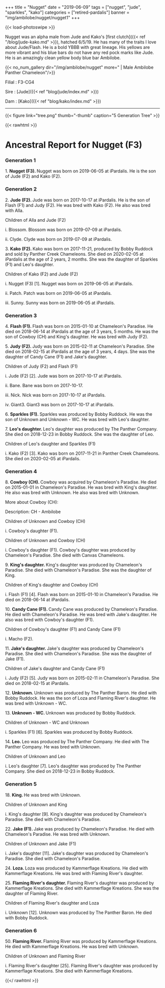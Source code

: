 +++
title = "Nugget"
date = "2019-06-09"
tags = ["nugget", "jude", "sparkles", "kako"]
categories = ["retired-pardalis"]
banner = "img/ambilobe/nugget/nugget1"
+++

{{< load-photoswipe >}}

Nugget was an alpha male from Jude and Kako's [first clutch]({{< ref "/blog/jude-kako.md" >}}), hatched 6/5/19. He has many of the traits I love about Jude/Flash. He is a bold YBBB with great lineage. His yellows are more vibrant and his blue bars do not have any red pock marks like Jude. He is an amazingly clean yellow body blue bar Ambilobe.

{{< no_num_gallery dir="/img/ambilobe/nugget" more=" | Male Ambilobe Panther Chameleon"/>}}

Filial
: F3-CG4

Sire
: [Jude]({{< ref "blog/jude/index.md" >}})

Dam
: [Kako]({{< ref "blog/kako/index.md" >}})

---

{{< figure link="tree.png" thumb="-thumb" caption="5 Generation Tree" >}}

{{< rawhtml >}}
<div id="grampstextdoc">
    <h1>Ancestral Report for Nugget (F3)</h1>
    <h3>Generation 1</h3>
    <img align="right" alt="" border="0" src="isnugget4.jpg" />
    <p>1. <strong>Nugget (F3). </strong>Nugget was born on 2019-06-05 at iPardalis.  He is the son of Jude (F2) and Kako (F2). </p>
    <h3>Generation 2</h3>
    <img align="right" alt="" border="0" src="isDSC00383.jpg" />
    <p>2. <strong>Jude (F2). </strong>Jude was born on 2017-10-17 at iPardalis.  He is the son of Flash (F1) and Judy (F2). He was bred with Kako (F2). He also was bred with Alla. </p>
    <p>Children of Alla and Jude (F2)</p>
    <p>i. Blossom. Blossom was born on 2019-07-09 at iPardalis.  </p>
    <p>ii. Clyde. Clyde was born on 2019-07-09 at iPardalis.  </p>
    <img align="right" alt="" border="0" src="iskako1.jpg" />
    <p>3. <strong>Kako (F2). </strong>Kako was born on 2017-11-21, produced by Bobby Ruddock and sold by Panther Creek Chameleons.  She died on 2020-02-05 at iPardalis at the age of 2 years, 2 months.  She was the daughter of Sparkles (F1) and Leo's daughter. </p>
    <p>Children of Kako (F2) and Jude (F2)</p>
    <p>i. Nugget (F3) [1]. Nugget was born on 2019-06-05 at iPardalis.  </p>
    <p>ii. Patch. Patch was born on 2019-06-05 at iPardalis.  </p>
    <p>iii. Sunny. Sunny was born on 2019-06-05 at iPardalis.  </p>
    <h3>Generation 3</h3>
    <img align="right" alt="" border="0" src="is1 Year.jpg" />
    <p>4. <strong>Flash (F1). </strong>Flash was born on 2015-01-10 at Chameleon's Paradise.  He died on 2018-06-14 at iPardalis at the age of 3 years, 5 months.  He was the son of Cowboy (CH) and King's daughter. He was bred with Judy (F2). </p>
    <img align="right" alt="" border="0" src="isJudy (1).jpg" />
    <p>5. <strong>Judy (F2). </strong>Judy was born on 2015-02-11 at Chameleon's Paradise.  She died on 2018-02-15 at iPardalis at the age of 3 years, 4 days.  She was the daughter of Candy Cane (F1) and Jake's daughter. </p>
    <p>Children of Judy (F2) and Flash (F1)</p>
    <p>i. Jude (F2) [2]. Jude was born on 2017-10-17 at iPardalis.  </p>
    <p>ii. Bane. Bane was born on 2017-10-17.  </p>
    <p>iii. Nick. Nick was born on 2017-10-17 at iPardalis.  </p>
    <p>iv. Giant3. Giant3 was born on 2017-10-17 at iPardalis.  </p>
    <img align="right" alt="" border="0" src="issparkles2.jpg" />
    <p>6. <strong>Sparkles (F1). </strong>Sparkles was produced by Bobby Ruddock.  He was the son of Unknown and Unknown - WC. He was bred with Leo's daughter. </p>
    <p>7. <strong>Leo's daughter. </strong>Leo's daughter was produced by The Panther Company.  She died on 2018-12-23 in Bobby Ruddock.  She was the daughter of Leo. </p>
    <p>Children of Leo's daughter and Sparkles (F1)</p>
    <p>i. Kako (F2) [3]. Kako was born on 2017-11-21 in Panther Creek Chameleons.  She died on 2020-02-05 at iPardalis.  </p>
    <h3>Generation 4</h3>
    <img align="right" alt="" border="0" src="isCowboy.jpg" />
    <p>8. <strong>Cowboy (CH). </strong>Cowboy was acquired by Chameleon's Paradise.  He died on 2015-01-01 in Chameleon's Paradise.  He was bred with King's daughter. He also was bred with Unknown. He also was bred with Unknown. </p>
    <p>More about Cowboy (CH):</p>
    <p >Description: CH - Ambilobe</p>
    <p>Children of Unknown and Cowboy (CH)</p>
    <p>i. Cowboy's daughter (F1). </p>
    <p>Children of Unknown and Cowboy (CH)</p>
    <p>i. Cowboy's daughter (F1). Cowboy's daughter was produced by Chameleon's Paradise.  She died with Canvas Chameleons.  </p>
    <p>9. <strong>King's daughter. </strong>King's daughter was produced by Chameleon's Paradise.  She died with Chameleon's Paradise.  She was the daughter of King. </p>
    <p>Children of King's daughter and Cowboy (CH)</p>
    <p>i. Flash (F1) [4]. Flash was born on 2015-01-10 in Chameleon's Paradise.  He died on 2018-06-14 at iPardalis.  </p>
    <img align="right" alt="" border="0" src="isCandy Cane2.jpg" />
    <p>10. <strong>Candy Cane (F1). </strong>Candy Cane was produced by Chameleon's Paradise.  He died with Chameleon's Paradise.  He was bred with Jake's daughter. He also was bred with Cowboy's daughter (F1). </p>
    <p>Children of Cowboy's daughter (F1) and Candy Cane (F1)</p>
    <p>i. Macho (F2). </p>
    <p>11. <strong>Jake's daughter. </strong>Jake's daughter was produced by Chameleon's Paradise.  She died with Chameleon's Paradise.  She was the daughter of Jake (F1). </p>
    <p>Children of Jake's daughter and Candy Cane (F1)</p>
    <p>i. Judy (F2) [5]. Judy was born on 2015-02-11 in Chameleon's Paradise.  She died on 2018-02-15 at iPardalis.  </p>
    <p>12. <strong>Unknown. </strong>Unknown was produced by The Panther Baron.  He died with Bobby Ruddock.  He was the son of Loza and Flaming River's daughter. He was bred with Unknown - WC. </p>
    <p>13. <strong>Unknown - WC. </strong>Unknown was produced by Bobby Ruddock.  </p>
    <p>Children of Unknown - WC and Unknown</p>
    <p>i. Sparkles (F1) [6]. Sparkles was produced by Bobby Ruddock.  </p>
    <img align="right" alt="" border="0" src="isLeo1.png" />
    <p>14. <strong>Leo. </strong>Leo was produced by The Panther Company.  He died with The Panther Company.  He was bred with Unknown. </p>
    <p>Children of Unknown and Leo</p>
    <p>i. Leo's daughter [7]. Leo's daughter was produced by The Panther Company.  She died on 2018-12-23 in Bobby Ruddock.  </p>
    <h3>Generation 5</h3>
    <img align="right" alt="" border="0" src="isKing.jpg" />
    <p>18. <strong>King. </strong>He was bred with Unknown. </p>
    <p>Children of Unknown and King</p>
    <p>i. King's daughter [9]. King's daughter was produced by Chameleon's Paradise.  She died with Chameleon's Paradise.  </p>
    <img align="right" alt="" border="0" src="isJake2.jpg" />
    <p>22. <strong>Jake (F1). </strong>Jake was produced by Chameleon's Paradise.  He died with Chameleon's Paradise.  He was bred with Unknown. </p>
    <p>Children of Unknown and Jake (F1)</p>
    <p>i. Jake's daughter [11]. Jake's daughter was produced by Chameleon's Paradise.  She died with Chameleon's Paradise.  </p>
    <img align="right" alt="" border="0" src="isloza.jpeg" />
    <p>24. <strong>Loza. </strong>Loza was produced by Kammerflage Kreations.  He died with Kammerflage Kreations.  He was bred with Flaming River's daughter. </p>
    <p>25. <strong>Flaming River's daughter. </strong>Flaming River's daughter was produced by Kammerflage Kreations.  She died with Kammerflage Kreations.  She was the daughter of Flaming River. </p>
    <p>Children of Flaming River's daughter and Loza</p>
    <p>i. Unknown [12]. Unknown was produced by The Panther Baron.  He died with Bobby Ruddock.  </p>
    <h3>Generation 6</h3>
    <img align="right" alt="" border="0" src="isFlamingRiver.jpeg" />
    <p>50. <strong>Flaming River. </strong>Flaming River was produced by Kammerflage Kreations.  He died with Kammerflage Kreations.  He was bred with Unknown. </p>
    <p>Children of Unknown and Flaming River</p>
    <p>i. Flaming River's daughter [25]. Flaming River's daughter was produced by Kammerflage Kreations.  She died with Kammerflage Kreations.  </p>
  </div>

{{</ rawhtml >}}

